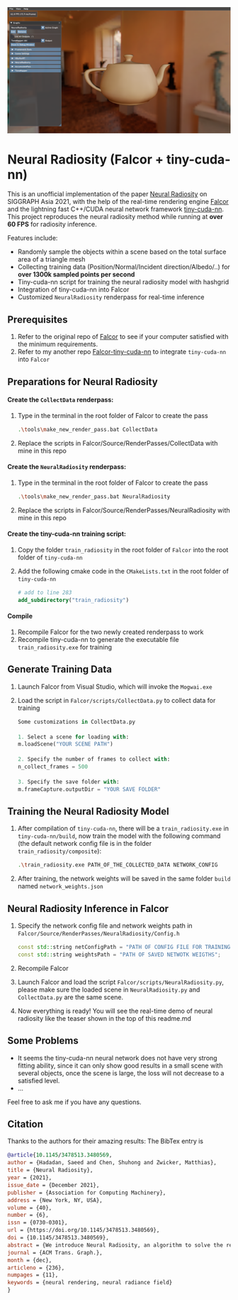 ![](docs/images/teaser.png)

# Neural Radiosity (Falcor + tiny-cuda-nn)

This is an unofficial implementation of the paper [Neural Radiosity](https://saeedhd96.github.io/neural-radiosity/) on SIGGRAPH Asia 2021, with the help of the real-time rendering engine [Falcor](https://github.com/NVIDIAGameWorks/Falcor) and the lightning fast C++/CUDA neural network framework [tiny-cuda-nn](https://github.com/NVlabs/tiny-cuda-nn). This project reproduces the neural radiosity method while running at **over 60 FPS** for radiosity inference.

Features include:
* Randomly sample the objects within a scene based on the total surface area of a triangle mesh
* Collecting training data (Position/Normal/Incident direction/Albedo/..) for **over 1300k sampled points per second** 
* Tiny-cuda-nn script for training the neural radiosity model with hashgrid
* Integration of tiny-cuda-nn into Falcor
* Customized `NeuralRadiosity` renderpass for real-time inference



## Prerequisites

1. Refer to the original repo of [Falcor](https://github.com/NVIDIAGameWorks/Falcor) to see if your computer satisfied with the minimum requirements.
2. Refer to my another repo [Falcor-tiny-cuda-nn](https://github.com/yijie21/Falcor-tiny-cuda-nn) to integrate `tiny-cuda-nn` into `Falcor`



## Preparations for Neural Radiosity

#### Create the `CollectData` renderpass:

1. Type in the terminal in the root folder of Falcor to create the pass

   ```bash
   .\tools\make_new_render_pass.bat CollectData
   ```

2. Replace the scripts in Falcor/Source/RenderPasses/CollectData with mine in this repo

#### Create the `NeuralRadiosity` renderpass:

1. Type in the terminal in the root folder of Falcor to create the pass

   ```bash
   .\tools\make_new_render_pass.bat NeuralRadiosity
   ```

2. Replace the scripts in Falcor/Source/RenderPasses/NeuralRadiosity with mine in this repo

#### Create the tiny-cuda-nn training script:

1. Copy the folder `train_radiosity` in the root folder of `Falcor` into the root folder of `tiny-cuda-nn`

2. Add the following cmake code in the `CMakeLists.txt` in the root folder of `tiny-cuda-nn`

   ```cmake
   # add to line 283
   add_subdirectory("train_radiosity")
   ```

#### Compile

1. Recompile Falcor for the two newly created renderpass to work
2. Recompile tiny-cuda-nn to generate the executable file `train_radiosity.exe` for training



## Generate Training Data

1. Launch Falcor from Visual Studio, which will invoke the `Mogwai.exe`

2. Load the script in `Falcor/scripts/CollectData.py` to collect data for training

   ```python
   Some customizations in CollectData.py
   
   1. Select a scene for loading with:
   m.loadScene("YOUR SCENE PATH")
   
   2. Specify the number of frames to collect with:
   n_collect_frames = 500
   
   3. Specify the save folder with:
   m.frameCapture.outputDir = "YOUR SAVE FOLDER"
   ```



## Training the Neural Radiosity Model

1. After compilation of `tiny-cuda-nn`, there will be a `train_radiosity.exe` in `tiny-cuda-nn/build`, now train the model with the following command (the default network config file is in the folder `train_radiosity/composite`):

   ```bash
   .\train_radiosity.exe PATH_OF_THE_COLLECTED_DATA NETWORK_CONFIG
   ```

2. After training, the network weights will be saved in the same folder `build` named `network_weights.json`



## Neural Radiosity Inference in Falcor

1. Specify the network config file and network weights path in `Falcor/Source/RenderPasses/NeuralRadiosity/Config.h`

   ```c++
   const std::string netConfigPath = "PATH OF CONFIG FILE FOR TRAINING";
   const std::string weightsPath = "PATH OF SAVED NETWOTK WEIGTHS";
   ```

2. Recompile Falcor

3. Launch Falcor and load the script `Falcor/scripts/NeuralRadiosity.py`, please make sure the loaded scene in `NeuralRadiosity.py` and `CollectData.py` are the same scene.

4. Now everything is ready! You will see the real-time demo of neural radiosity like the teaser shown in the top of this readme.md



## Some Problems

- It seems the tiny-cuda-nn neural network does not have very strong fitting ability, since it can only show good results in a small scene with several objects, once the scene is large, the loss will not decrease to a satisfied level.
- ...



Feel free to ask me if you have any questions.



## Citation
Thanks to the authors for their amazing results:
The BibTex entry is

```bibtex
@article{10.1145/3478513.3480569,
author = {Hadadan, Saeed and Chen, Shuhong and Zwicker, Matthias},
title = {Neural Radiosity},
year = {2021},
issue_date = {December 2021},
publisher = {Association for Computing Machinery},
address = {New York, NY, USA},
volume = {40},
number = {6},
issn = {0730-0301},
url = {https://doi.org/10.1145/3478513.3480569},
doi = {10.1145/3478513.3480569},
abstract = {We introduce Neural Radiosity, an algorithm to solve the rendering equation by minimizing the norm of its residual, similar as in classical radiosity techniques. Traditional basis functions used in radiosity, such as piecewise polynomials or meshless basis functions are typically limited to representing isotropic scattering from diffuse surfaces. Instead, we propose to leverage neural networks to represent the full four-dimensional radiance distribution, directly optimizing network parameters to minimize the norm of the residual. Our approach decouples solving the rendering equation from rendering (perspective) images similar as in traditional radiosity techniques, and allows us to efficiently synthesize arbitrary views of a scene. In addition, we propose a network architecture using geometric learnable features that improves convergence of our solver compared to previous techniques. Our approach leads to an algorithm that is simple to implement, and we demonstrate its effectiveness on a variety of scenes with diffuse and non-diffuse surfaces.},
journal = {ACM Trans. Graph.},
month = {dec},
articleno = {236},
numpages = {11},
keywords = {neural rendering, neural radiance field}
}
```
